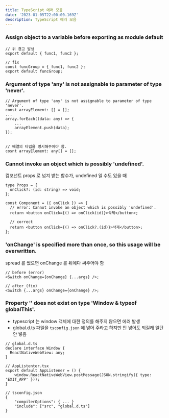 ```yaml
---
title: TypeScript 에러 모음
date: '2023-01-05T22:00:00.169Z'
description: TypeScript 에러 모음
---
```


### Assign object to a variable before exporting as module default

```tsx
// 위 경고 발생
export default { func1, func2 };

// fix
const funcGroup = { func1, func2 };
export default funcGroup;
```

### Argument of type 'any' is not assignable to parameter of type 'never'.

```tsx
// Argument of type 'any' is not assignable to parameter of type 'never'.
const arrayElement: [] = [];
...
array.forEach((data: any) => {
	...
	arrayElement.push(data);
});


// 배열의 타입을 명시해주어야 함.
cosnt arrayElement: any[] = [];
```

### Cannot invoke an object which is possibly 'undefined'.

컴포넌트 props 로 넘겨 받는 함수가, undefined 일 수도 있을 때

```tsx
type Props = {
  onClick?: (id: string) => void;
};

const Component = ({ onClick }) => {
  // error: Cannot invoke an object which is possibly 'undefined'.
  return <button onClick={() => onClick(id)}>삭제</button>;

  // correct
  return <button onClick={() => onClick?.(id)}>삭제</button>;
};
```

### 'onChange' is specified more than once, so this usage will be overwritten.

spread 를 썼으면 onChange 를 뒤에다 써주어야 함

```tsx
// before (error)
<Switch onChange={onChange} {...args} />;

// after (fix)
<Switch {...args} onChange={onChange} />;
```

### Property '' does not exist on type 'Window & typeof globalThis'.

- typescript 는 window 객체에 대한 정의를 해주지 않으면 에러 발생
- global.d.ts 파일을 `tsconfig.json` 에 넣어 주라고 하지만 안 넣어도 되길래 일단 안 넣음

```tsx
// global.d.ts
declare interface Window {
  ReactNativeWebView: any;
}
```

```tsx
// AppListenter.tsx
export default AppListener = () {
	window.ReactNativeWebView.postMessage(JSON.stringify({ type: 'EXIT_APP' }));
}
```

```tsx
// tsconfig.json
{
	"compilerOptions": { ... }
	"include": ["src", "global.d.ts"]
}
```
